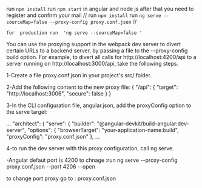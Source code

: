 
 run `npm install`
    run `npm start` 
in angular and node js
after that you need to register 
and confirm your mail 
// 
	run `npm install`
    run `ng serve --sourceMap=false --proxy-config proxy.conf.json` // 
    
    for  production run  'ng serve --sourceMap=false '



You can use the proxying support in the webpack dev server to divert certain URLs to a backend server, by passing a file to the --proxy-config build option. For example, to divert all calls for http://localhost:4200/api to a server running on http://localhost:3000/api, take the following steps.

1-Create a file proxy.conf.json in your project's src/ folder.

2-Add the following content to the new proxy file:
{
  "/api": {
    "target": "http://localhost:3006",
    "secure": false
  }
}

3-In the CLI configuration file, angular.json, add the proxyConfig option to the serve target:


...
"architect": {
  "serve": {
    "builder": "@angular-devkit/build-angular:dev-server",
    "options": {
      "browserTarget": "your-application-name:build",
      "proxyConfig": "proxy.conf.json"
    },
...

4-to run the dev server with this proxy configuration, call ng serve.
 
-Angular  defaut port is 4200  to chnage :run ng serve --proxy-config proxy.conf.json  --port 4206 --open




to change port proxy go to :  proxy.conf.json

